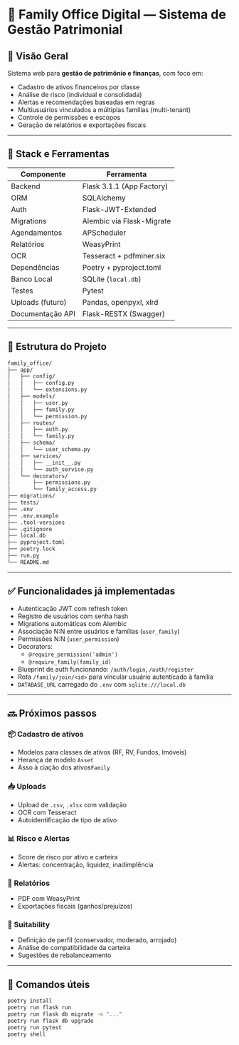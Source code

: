 # 🧠 Family Office Digital — Sistema de Gestão Patrimonial

## 🎯 Visão Geral

Sistema web para **gestão de patrimônio e finanças**, com foco em:
- Cadastro de ativos financeiros por classe
- Análise de risco (individual e consolidada)
- Alertas e recomendações baseadas em regras
- Multiusuários vinculados a múltiplas famílias (multi-tenant)
- Controle de permissões e escopos
- Geração de relatórios e exportações fiscais

---

## 🧱 Stack e Ferramentas

| Componente             | Ferramenta                  |
|------------------------|-----------------------------|
| Backend                | Flask 3.1.1 (App Factory)    |
| ORM                   | SQLAlchemy                  |
| Auth                  | Flask-JWT-Extended          |
| Migrations            | Alembic via Flask-Migrate   |
| Agendamentos          | APScheduler                 |
| Relatórios            | WeasyPrint                  |
| OCR                   | Tesseract + pdfminer.six    |
| Dependências          | Poetry + pyproject.toml     |
| Banco Local           | SQLite (`local.db`)         |
| Testes                | Pytest                      |
| Uploads (futuro)      | Pandas, openpyxl, xlrd      |
| Documentação API      | Flask-RESTX (Swagger)       |

---

## 📁 Estrutura do Projeto

```bash
family_office/
├── app/
│   ├── config/
│   │   ├── config.py
│   │   └── extensions.py
│   ├── models/
│   │   ├── user.py
│   │   ├── family.py
│   │   └── permission.py
│   ├── routes/
│   │   ├── auth.py
│   │   └── family.py
│   ├── schema/
│   │   └── user_schema.py
│   ├── services/
│   │   ├── __init__.py
│   │   └── auth_service.py
│   └── decorators/
│       ├── permissions.py
│       └── family_access.py
├── migrations/
├── tests/
├── .env
├── .env.example
├── .tool-versions
├── .gitignore
├── local.db
├── pyproject.toml
├── poetry.lock
├── run.py
└── README.md
```

---

## ✅ Funcionalidades já implementadas

- Autenticação JWT com refresh token
- Registro de usuários com senha hash
- Migrations automáticas com Alembic
- Associação N:N entre usuários e famílias (`user_family`)
- Permissões N:N (`user_permission`)
- Decorators:
  - `@require_permission('admin')`
  - `@require_family(family_id)`
- Blueprint de auth funcionando: `/auth/login`, `/auth/register`
- Rota `/family/join/<id>` para vincular usuário autenticado à família
- `DATABASE_URL` carregado do `.env` com `sqlite:///local.db`

---

## 🔜 Próximos passos

### 📦 Cadastro de ativos
- Modelos para classes de ativos (RF, RV, Fundos, Imóveis)
- Herança de modelo `Asset`
- Asso à ciação dos ativos`Family`

### 📥 Uploads
- Upload de `.csv`, `.xlsx` com validação
- OCR com Tesseract
- Autoidentificação de tipo de ativo

### 📊 Risco e Alertas
- Score de risco por ativo e carteira
- Alertas: concentração, liquidez, inadimplência

### 📑 Relatórios
- PDF com WeasyPrint
- Exportações fiscais (ganhos/prejuízos)

### 🧠 Suitability
- Definição de perfil (conservador, moderado, arrojado)
- Análise de compatibilidade da carteira
- Sugestões de rebalanceamento

---

## 📌 Comandos úteis

```bash
poetry install
poetry run flask run
poetry run flask db migrate -m "..."
poetry run flask db upgrade
poetry run pytest
poetry shell
```
